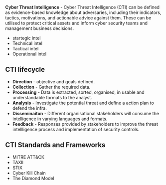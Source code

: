 **Cyber Threat Intelligence** - Cyber Threat Intelligence (CTI) can be defined as evidence-based knowledge about adversaries, including their indicators, tactics, motivations, and actionable advice against them. These can be utilised to protect critical assets and inform cyber security teams and management business decisions.

* startegic intel
* Technical intel
* Tactical intel
* Operational intel

## CTI lifecycle

* **Direction** - objective and goals defined.
* **Collection** - Gather the required data.
* **Processing** - Data is extracted, sorted, organised, in usable and understandable formats to the analyst.
* **Analysis** - Investigate the potential threat and define a action plan to defend the infra.
* **Disseminaiton** - Different organisational stakeholders will consume the intelligence in varying languages and formats.
* **Feedback** - Responses provided by stakeholders to improve the threat intellligence process and implementation of security controls.

## CTI Standards and Frameworks

* MITRE ATT&CK
* TAXII
* STIX
* Cyber Kill Chain
* The Diamond Model


